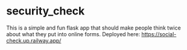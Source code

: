 # security_check
This is a simple and fun flask app that should make people think twice about what they put into online forms.
Deployed here: https://social-check.up.railway.app/
